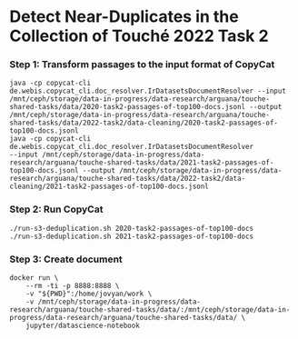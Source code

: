# Detect Near-Duplicates in the Collection of Touché 2022 Task 2

### Step 1: Transform passages to the input format of CopyCat

```
java -cp copycat-cli de.webis.copycat_cli.doc_resolver.IrDatasetsDocumentResolver --input /mnt/ceph/storage/data-in-progress/data-research/arguana/touche-shared-tasks/data/2020-task2-passages-of-top100-docs.jsonl --output /mnt/ceph/storage/data-in-progress/data-research/arguana/touche-shared-tasks/data/2022-task2/data-cleaning/2020-task2-passages-of-top100-docs.jsonl
java -cp copycat-cli de.webis.copycat_cli.doc_resolver.IrDatasetsDocumentResolver
--input /mnt/ceph/storage/data-in-progress/data-research/arguana/touche-shared-tasks/data/2021-task2-passages-of-top100-docs.jsonl --output /mnt/ceph/storage/data-in-progress/data-research/arguana/touche-shared-tasks/data/2022-task2/data-cleaning/2021-task2-passages-of-top100-docs.jsonl

```

### Step 2: Run CopyCat

```
./run-s3-deduplication.sh 2020-task2-passages-of-top100-docs
./run-s3-deduplication.sh 2021-task2-passages-of-top100-docs
```

### Step 3: Create document

```
docker run \
	--rm -ti -p 8888:8888 \
	-v "${PWD}":/home/jovyan/work \
	-v /mnt/ceph/storage/data-in-progress/data-research/arguana/touche-shared-tasks/data/:/mnt/ceph/storage/data-in-progress/data-research/arguana/touche-shared-tasks/data/ \
	jupyter/datascience-notebook
```
